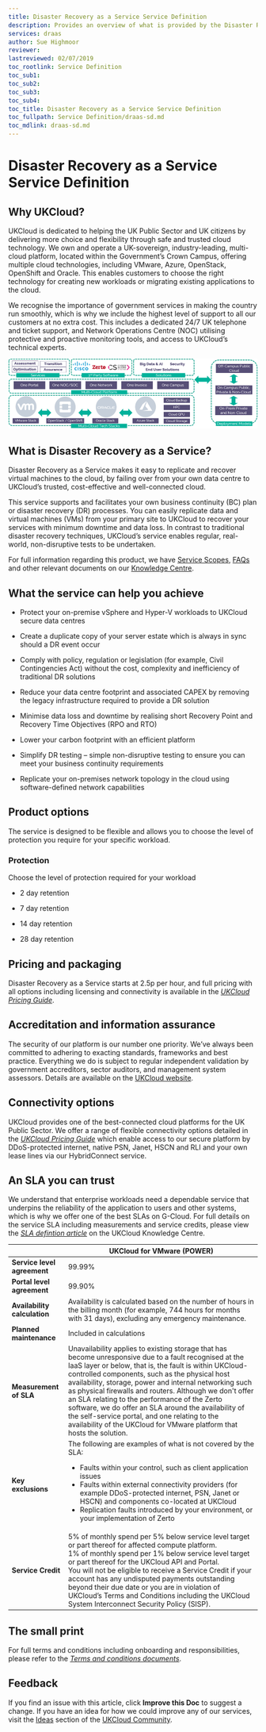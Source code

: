 ```yaml
---
title: Disaster Recovery as a Service Service Definition
description: Provides an overview of what is provided by the Disaster Recovery as a Service (DRaaS) service
services: draas
author: Sue Highmoor
reviewer:
lastreviewed: 02/07/2019
toc_rootlink: Service Definition
toc_sub1: 
toc_sub2:
toc_sub3:
toc_sub4:
toc_title: Disaster Recovery as a Service Service Definition
toc_fullpath: Service Definition/draas-sd.md
toc_mdlink: draas-sd.md
---
```


# Disaster Recovery as a Service Service Definition

## Why UKCloud?

UKCloud is dedicated to helping the UK Public Sector and UK citizens by delivering more choice and flexibility through safe and trusted cloud technology. We own and operate a UK-sovereign, industry-leading, multi-cloud platform, located within the Government’s Crown Campus, offering multiple cloud technologies, including VMware, Azure, OpenStack, OpenShift and Oracle. This enables customers to choose the right technology for creating new workloads or migrating existing applications to the cloud.

We recognise the importance of government services in making the country run smoothly, which is why we include the highest level of support to all our customers at no extra cost. This includes a dedicated 24/7 UK telephone and ticket support, and Network Operations Centre (NOC) utilising protective and proactive monitoring tools, and access to UKCloud’s technical experts.

![UKCloud services](images/ukc-services.png)

## What is Disaster Recovery as a Service?

Disaster Recovery as a Service makes it easy to replicate and recover virtual machines to the cloud, by failing over from your own data centre to UKCloud’s trusted, cost-effective and well-connected cloud.

This service supports and facilitates your own business continuity (BC) plan or disaster recovery (DR) processes. You can easily replicate data and virtual machines (VMs) from your primary site to UKCloud to recover your services with minimum downtime and data loss. In contrast to traditional disaster recovery techniques, UKCloud’s service enables regular, real-world, non-disruptive tests to be undertaken.

For full information regarding this product, we have [Service Scopes](draas-sco.md), [FAQs](draas-faq.md) and other relevant documents on our [Knowledge Centre](https://docs.ukcloud.com).

## What the service can help you achieve

- Protect your on-premise vSphere and Hyper-V workloads to UKCloud secure data centres

- Create a duplicate copy of your server estate which is always in sync should a DR event occur

- Comply with policy, regulation or legislation (for example, Civil Contingencies Act) without the cost, complexity and inefficiency of traditional DR solutions

- Reduce your data centre footprint and associated CAPEX by removing the legacy infrastructure required to provide a DR solution

- Minimise data loss and downtime by realising short Recovery Point and Recovery Time Objectives (RPO and RTO)

- Lower your carbon footprint with an efficient platform

- Simplify DR testing – simple non-disruptive testing to ensure you can meet your business continuity requirements

- Replicate your on-premises network topology in the cloud using software-defined network capabilities

## Product options

The service is designed to be flexible and allows you to choose the level of protection you require for your specific workload.

### Protection

Choose the level of protection required for your workload

- 2 day retention

- 7 day retention

- 14 day retention

- 28 day retention

## Pricing and packaging

Disaster Recovery as a Service starts at 2.5p per hour, and full pricing with all options including licensing and connectivity is available in the [*UKCloud Pricing Guide*](https://ukcloud.com/wp-content/uploads/2019/06/ukcloud-pricing-guide-11.0.pdf).

## Accreditation and information assurance

The security of our platform is our number one priority. We’ve always been committed to adhering to exacting standards, frameworks and best practice. Everything we do is subject to regular independent validation by government accreditors, sector auditors, and management system assessors. Details are available on the [UKCloud website](https://ukcloud.com/governance/).

## Connectivity options

UKCloud provides one of the best-connected cloud platforms for the UK Public Sector. We offer a range of flexible connectivity options detailed in the [*UKCloud Pricing Guide*](https://ukcloud.com/wp-content/uploads/2019/06/ukcloud-pricing-guide-11.0.pdf) which enable access to our secure platform by DDoS-protected internet, native PSN, Janet, HSCN and RLI and your own lease lines via our HybridConnect service.

## An SLA you can trust

We understand that enterprise workloads need a dependable service that underpins the reliability of the application to users and other systems, which is why we offer one of the best SLAs on G-Cloud. For full details on the service SLA including measurements and service credits, please view the [*SLA defintion article*](../other/other-ref-sla-definition.md) on the UKCloud Knowledge Centre.

&nbsp;                       | UKCloud for VMware (POWER)
-----------------------------|---------------------------
**Service level agreement**  | 99.99% 
**Portal level agreement**   | 99.90%
**Availability calculation** | Availability is calculated based on the number of hours in the billing month (for example, 744 hours for months with 31 days), excluding any emergency maintenance.
**Planned maintenance**      | Included in calculations
**Measurement of SLA**       | Unavailability applies to existing storage that has become unresponsive due to a fault recognised at the IaaS layer or below, that is, the fault is within UKCloud-controlled components, such as the physical host availability, storage, power and internal networking such as physical firewalls and routers. Although we don't offer an SLA relating to the performance of the Zerto software, we do offer an SLA around the availability of the self-service portal, and one relating to the availability of the UKCloud for VMware platform that hosts the solution.
**Key exclusions**           | The following are examples of what is not covered by the SLA:<ul><li>Faults within your control, such as client application issues<li>Faults within external connectivity providers (for example DDoS-protected internet, PSN, Janet or HSCN) and components co-located at UKCloud<li>Replication faults introduced by your environment, or your implementation of Zerto</ul>
**Service Credit**           | 5% of monthly spend per 5% below service level target or part thereof for affected compute platform.<br>1% of monthly spend per 1% below service level target or part thereof for the UKCloud API and Portal.<br>You will not be eligible to receive a Service Credit if your account has any undisputed payments outstanding beyond their due date or you are in violation of UKCloud’s Terms and Conditions including the UKCloud System Interconnect Security Policy (SISP).

## The small print

For full terms and conditions including onboarding and responsibilities, please refer to the [*Terms and conditions documents*](../other/other-ref-terms-and-conditions.md).

## Feedback

If you find an issue with this article, click **Improve this Doc** to suggest a change. If you have an idea for how we could improve any of our services, visit the [Ideas](https://community.ukcloud.com/ideas) section of the [UKCloud Community](https://community.ukcloud.com).
